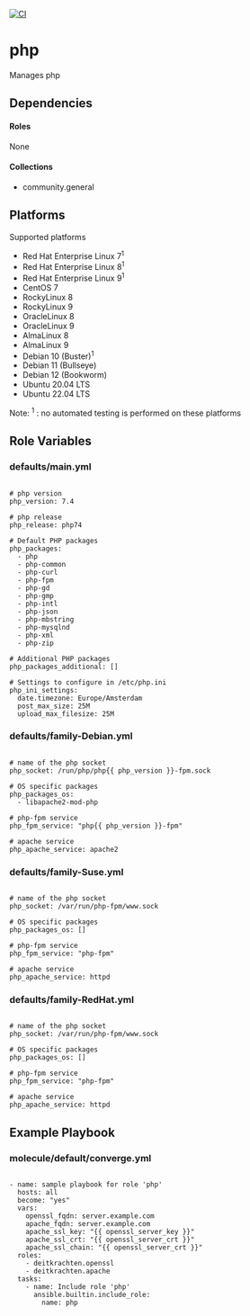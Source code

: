 [![CI](https://github.com/de-it-krachten/ansible-role-php/workflows/CI/badge.svg?event=push)](https://github.com/de-it-krachten/ansible-role-php/actions?query=workflow%3ACI)


# php

Manages php



## Dependencies

#### Roles
None

#### Collections
- community.general

## Platforms

Supported platforms

- Red Hat Enterprise Linux 7<sup>1</sup>
- Red Hat Enterprise Linux 8<sup>1</sup>
- Red Hat Enterprise Linux 9<sup>1</sup>
- CentOS 7
- RockyLinux 8
- RockyLinux 9
- OracleLinux 8
- OracleLinux 9
- AlmaLinux 8
- AlmaLinux 9
- Debian 10 (Buster)<sup>1</sup>
- Debian 11 (Bullseye)
- Debian 12 (Bookworm)
- Ubuntu 20.04 LTS
- Ubuntu 22.04 LTS

Note:
<sup>1</sup> : no automated testing is performed on these platforms

## Role Variables
### defaults/main.yml
<pre><code>
# php version
php_version: 7.4

# php release
php_release: php74

# Default PHP packages
php_packages:
  - php
  - php-common
  - php-curl
  - php-fpm
  - php-gd
  - php-gmp
  - php-intl
  - php-json
  - php-mbstring
  - php-mysqlnd
  - php-xml
  - php-zip

# Additional PHP packages
php_packages_additional: []

# Settings to configure in /etc/php.ini
php_ini_settings:
  date.timezone: Europe/Amsterdam
  post_max_size: 25M
  upload_max_filesize: 25M
</pre></code>

### defaults/family-Debian.yml
<pre><code>
# name of the php socket
php_socket: /run/php/php{{ php_version }}-fpm.sock

# OS specific packages
php_packages_os:
  - libapache2-mod-php

# php-fpm service
php_fpm_service: "php{{ php_version }}-fpm"

# apache service
php_apache_service: apache2
</pre></code>

### defaults/family-Suse.yml
<pre><code>
# name of the php socket
php_socket: /var/run/php-fpm/www.sock

# OS specific packages
php_packages_os: []

# php-fpm service
php_fpm_service: "php-fpm"

# apache service
php_apache_service: httpd
</pre></code>

### defaults/family-RedHat.yml
<pre><code>
# name of the php socket
php_socket: /var/run/php-fpm/www.sock

# OS specific packages
php_packages_os: []

# php-fpm service
php_fpm_service: "php-fpm"

# apache service
php_apache_service: httpd
</pre></code>




## Example Playbook
### molecule/default/converge.yml
<pre><code>
- name: sample playbook for role 'php'
  hosts: all
  become: "yes"
  vars:
    openssl_fqdn: server.example.com
    apache_fqdn: server.example.com
    apache_ssl_key: "{{ openssl_server_key }}"
    apache_ssl_crt: "{{ openssl_server_crt }}"
    apache_ssl_chain: "{{ openssl_server_crt }}"
  roles:
    - deitkrachten.openssl
    - deitkrachten.apache
  tasks:
    - name: Include role 'php'
      ansible.builtin.include_role:
        name: php
</pre></code>
